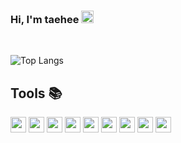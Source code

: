 ### Hi, I'm taehee <img src="https://media.giphy.com/media/hvRJCLFzcasrR4ia7z/giphy.gif" width="20" >


<br />

![Top Langs](https://github-readme-stats.vercel.app/api/top-langs/?username=jangth0655&hide=contribs,prs&count_private=true&theme=radical)

<h2>Tools 📚</h2>
<code><img height="25" src="https://skillicons.dev/icons?i=js,html,css"></code>
<code><img height="25" src="https://skillicons.dev/icons?i=typescript"></code>
<code><img height="25" src="https://skillicons.dev/icons?i=graphql"></code>
<code><img height="25" src="https://skillicons.dev/icons?i=apollo"></code>
<code><img height="25" src="https://skillicons.dev/icons?i=react"></code>
<code><img height="25" src="https://skillicons.dev/icons?i=nextjs"></code>
<code><img height="25" src="https://skillicons.dev/icons?i=tailwindcss"></code>
<code><img height="25" src="https://skillicons.dev/icons?i=prisma"></code>
<code><img height="25" src="https://skillicons.dev/icons?i=nodejs"></code>


